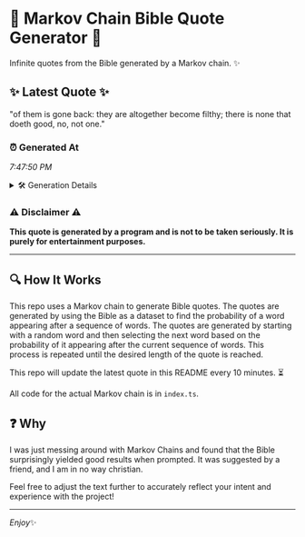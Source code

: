 # 📖 Markov Chain Bible Quote Generator 📖

Infinite quotes from the Bible generated by a Markov chain. ✨

## ✨ Latest Quote ✨
"of them is gone back: they are altogether become filthy; there is none that doeth good, no, not one."

### ⏰ Generated At
*7:47:50 PM*

<details>
    <summary>🛠️ Generation Details</summary>
    <p>
        <strong>🌱 Seed:</strong> of<br>
        <strong>🔄 Iterations:</strong> 18<br>
        <strong>📜 Context History:</strong><br>[ of ]: them<br>[ of, them ]: is<br>[ of, them, is ]: gone<br>[ of, them, is, gone ]: back:<br>[ of, them, is, gone, back: ]: they<br>[ of, them, is, gone, back:, they ]: are<br>[ them, is, gone, back:, they, are ]: altogether<br>[ is, gone, back:, they, are, altogether ]: become<br>[ gone, back:, they, are, altogether, become ]: filthy;<br>[ back:, they, are, altogether, become, filthy; ]: there<br>[ they, are, altogether, become, filthy;, there ]: is<br>[ are, altogether, become, filthy;, there, is ]: none<br>[ altogether, become, filthy;, there, is, none ]: that<br>[ become, filthy;, there, is, none, that ]: doeth<br>[ filthy;, there, is, none, that, doeth ]: good,<br>[ there, is, none, that, doeth, good, ]: no,<br>[ is, none, that, doeth, good,, no, ]: not<br>[ none, that, doeth, good,, no,, not ]: one.<br>
    </p>
</details>

### ⚠️ Disclaimer ⚠️
**This quote is generated by a program and is not to be taken seriously. It is purely for entertainment purposes.**

---

## 🔍 How It Works

This repo uses a Markov chain to generate Bible quotes. The quotes are generated by using the Bible as a dataset to find the probability of a word appearing after a sequence of words. The quotes are generated by starting with a random word and then selecting the next word based on the probability of it appearing after the current sequence of words. This process is repeated until the desired length of the quote is reached.

This repo will update the latest quote in this README every 10 minutes. ⏳

All code for the actual Markov chain is in `index.ts`.

## ❓ Why

I was just messing around with Markov Chains and found that the Bible surprisingly yielded good results when prompted. 
It was suggested by a friend, and I am in no way christian.

Feel free to adjust the text further to accurately reflect your intent and experience with the project!

---

*Enjoy*✨
